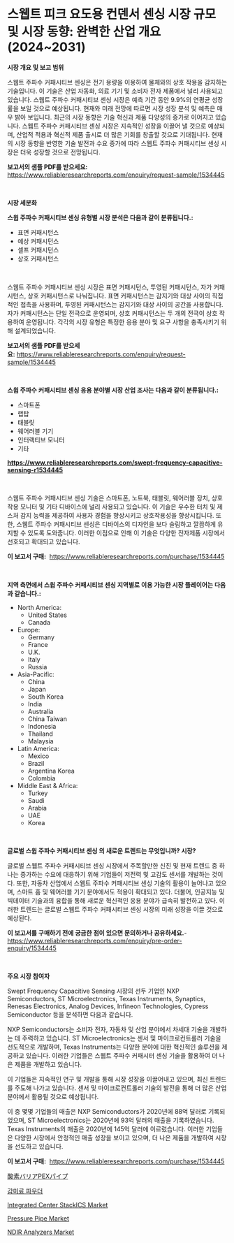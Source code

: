 <p><h1>스웹트 피크 요도용 컨덴서 센싱 시장 규모 및 시장 동향: 완벽한 산업 개요 (2024~2031)</h1></p><p><strong>시장 개요 및 보고 범위</strong></p>
<p><p>스웹트 주파수 커패시티브 센싱은 전기 용량을 이용하여 물체와의 상호 작용을 감지하는 기술입니다. 이 기술은 산업 자동화, 의료 기기 및 소비자 전자 제품에서 널리 사용되고 있습니다. 스웹트 주파수 커패시티브 센싱 시장은 예측 기간 동안 9.9%의 연평균 성장률을 보일 것으로 예상됩니다. 현재와 미래 전망에 따르면 시장 성장 분석 및 예측은 매우 밝아 보입니다. 최근의 시장 동향은 기술 혁신과 제품 다양성의 증가로 이어지고 있습니다. 스웹트 주파수 커패시티브 센싱 시장은 지속적인 성장을 이끌어 낼 것으로 예상되며, 산업적 적용과 혁신적 제품 출시로 더 많은 기회를 창출할 것으로 기대됩니다. 현재의 시장 동향을 반영한 기술 발전과 수요 증가에 따라 스웹트 주파수 커패시티브 센싱 시장은 더욱 성장할 것으로 전망됩니다.</p></p>
<p><strong>보고서의 샘플 PDF를 받으세요:</strong> <a href="https://www.reliableresearchreports.com/enquiry/request-sample/1534445">https://www.reliableresearchreports.com/enquiry/request-sample/1534445</a></p>
<p>&nbsp;</p>
<p><strong>시장 세분화</strong></p>
<p><strong>스윕 주파수 커패시티브 센싱 유형별 시장 분석은 다음과 같이 분류됩니다.:</strong></p>
<p><ul><li>표면 커패시턴스</li><li>예상 커패시턴스</li><li>셀프 커패시턴스</li><li>상호 커패시턴스</li></ul></p>
<p>&nbsp;</p>
<p><p>스웹트 주파수 커패시티브 센싱 시장은 표면 커패시턴스, 투영된 커패시턴스, 자가 커패시턴스, 상호 커패시턴스로 나눠집니다. 표면 커패시턴스는 감지기와 대상 사이의 직접적인 접촉을 사용하며, 투영된 커패시턴스는 감지기와 대상 사이의 공간을 사용합니다. 자가 커패시턴스는 단일 전극으로 운영되며, 상호 커패시턴스는 두 개의 전극이 상호 작용하여 운영됩니다. 각각의 시장 유형은 특정한 응용 분야 및 요구 사항을 충족시키기 위해 설계되었습니다.</p></p>
<p><strong>보고서의 샘플 PDF를 받으세요:</strong>&nbsp;<a href="https://www.reliableresearchreports.com/enquiry/request-sample/1534445">https://www.reliableresearchreports.com/enquiry/request-sample/1534445</a></p>
<p>&nbsp;</p>
<p><strong> 스윕 주파수 커패시티브 센싱 응용 분야별 시장 산업 조사는 다음과 같이 분류됩니다.:</strong></p>
<p><ul><li>스마트폰</li><li>랩탑</li><li>태블릿</li><li>웨어러블 기기</li><li>인터랙티브 모니터</li><li>기타</li></ul></p>
<p><strong><a href="https://www.reliableresearchreports.com/swept-frequency-capacitive-sensing-r1534445">https://www.reliableresearchreports.com/swept-frequency-capacitive-sensing-r1534445</a></strong></p>
<p>&nbsp;</p>
<p><p>스웹트 주파수 커패시티브 센싱 기술은 스마트폰, 노트북, 태블릿, 웨어러블 장치, 상호작용 모니터 및 기타 디바이스에 널리 사용되고 있습니다. 이 기술은 우수한 터치 및 제스처 감지 능력을 제공하여 사용자 경험을 향상시키고 상호작용성을 향상시킵니다. 또한, 스웹트 주파수 커패시티브 센싱은 디바이스의 디자인을 보다 슬림하고 깔끔하게 유지할 수 있도록 도와줍니다. 이러한 이점으로 인해 이 기술은 다양한 전자제품 시장에서 선호되고 확대되고 있습니다.</p></p>
<p><strong>이 보고서 구매:</strong>&nbsp; <a href="https://www.reliableresearchreports.com/purchase/1534445">https://www.reliableresearchreports.com/purchase/1534445</a></p>
<p>&nbsp;</p>
<p><strong>지역 측면에서 스윕 주파수 커패시티브 센싱 지역별로 이용 가능한 시장 플레이어는 다음과 같습니다.:</strong></p>
<p><ul>
    <li>
        North America:
        <ul>
            <li>United States</li>
            <li>Canada</li>
        </ul>
    </li>
    <li>
        Europe:
        <ul>
            <li>Germany</li>
            <li>France</li>
            <li>U.K.</li>
            <li>Italy</li>
            <li>Russia</li>
        </ul>
    </li>
    <li>
        Asia-Pacific:
        <ul>
            <li>China</li>
            <li>Japan</li>
            <li>South Korea</li>
            <li>India</li>
            <li>Australia</li>
            <li>China Taiwan</li>
            <li>Indonesia</li>
            <li>Thailand</li>
            <li>Malaysia</li>
        </ul>
    </li>
    <li>
        Latin America:
        <ul>
            <li>Mexico</li>
            <li>Brazil</li>
            <li>Argentina Korea</li>
            <li>Colombia</li>
        </ul>
    </li>
    <li>
        Middle East & Africa:
        <ul>
            <li>Turkey</li>
            <li>Saudi</li>
            <li>Arabia</li>
            <li>UAE</li>
            <li>Korea</li>
        </ul>
    </li>
    </ul></p>
<p>&nbsp;</p>
<p><strong>글로벌 스윕 주파수 커패시티브 센싱 의 새로운 트렌드는 무엇입니까? 시장?</strong></p>
<p><p>글로벌 스웹트 주파수 커패시티브 센싱 시장에서 주목할만한 신진 및 현재 트렌드 중 하나는 증가하는 수요에 대응하기 위해 기업들이 저전력 및 고감도 센서를 개발하는 것이다. 또한, 자동차 산업에서 스웹트 주파수 커패시티브 센싱 기술의 활용이 늘어나고 있으며, 스마트 홈 및 웨어러블 기기 분야에서도 적용이 확대되고 있다. 더불어, 인공지능 및 빅데이터 기술과의 융합을 통해 새로운 혁신적인 응용 분야가 급속히 발전하고 있다. 이러한 트렌드는 글로벌 스웹트 주파수 커패시티브 센싱 시장의 미래 성장을 이끌 것으로 예상된다.</p></p>
<p><strong>이 보고서를 구매하기 전에 궁금한 점이 있으면 문의하거나 공유하세요.</strong>- <a href="https://www.reliableresearchreports.com/enquiry/pre-order-enquiry/1534445">https://www.reliableresearchreports.com/enquiry/pre-order-enquiry/1534445</a></p>
<p>&nbsp;</p>
<p><strong>주요 시장 참여자</strong></p>
<p><p>Swept Frequency Capacitive Sensing 시장의 선두 기업인 NXP Semiconductors, ST Microelectronics, Texas Instruments, Synaptics, Renesas Electronics, Analog Devices, Infineon Technologies, Cypress Semiconductor 등을 분석하면 다음과 같습니다.</p><p>NXP Semiconductors는 소비자 전자, 자동차 및 산업 분야에서 차세대 기술을 개발하는 데 주력하고 있습니다. ST Microelectronics는 센서 및 마이크로컨트롤러 기술을 선도적으로 개발하며, Texas Instruments는 다양한 분야에 대한 혁신적인 솔루션을 제공하고 있습니다. 이러한 기업들은 스웹트 주파수 커패시터 센싱 기술을 활용하여 더 나은 제품을 개발하고 있습니다.</p><p>이 기업들은 지속적인 연구 및 개발을 통해 시장 성장을 이끌어내고 있으며, 최신 트렌드를 주도해 나가고 있습니다. 센서 및 마이크로컨트롤러 기술의 발전을 통해 더 많은 산업 분야에서 활용될 것으로 예상됩니다.</p><p>이 중 몇몇 기업들의 매출은 NXP Semiconductors가 2020년에 88억 달러로 기록되었으며, ST Microelectronics는 2020년에 93억 달러의 매출을 기록하였습니다. Texas Instruments의 매출은 2020년에 145억 달러에 이르렀습니다. 이러한 기업들은 다양한 시장에서 안정적인 매출 성장을 보이고 있으며, 더 나은 제품을 개발하여 시장을 선도하고 있습니다.</p></p>
<p><strong>이 보고서 구매:</strong>&nbsp;&nbsp;<a href="https://www.reliableresearchreports.com/purchase/1534445">https://www.reliableresearchreports.com/purchase/1534445</a></p>
<p><p><a href="https://github.com/dadanedu33/Market-Research-Report-List-1/blob/main/438015219698.md">酸素バリアPEXパイプ</a></p><p><a href="https://github.com/Hubertstyenger6685/Market-Research-Report-List-1/blob/main/223741318130.md">감미료 파우더</a></p><p><a href="https://www.linkedin.com/pulse/integrated-center-stackics-market-size-growth-outlook-from-cjpte?trackingId=qJzkbZa44L%2BNww%2BmyNK4Mg%3D%3D">Integrated Center StackICS Market</a></p><p><a href="https://woozy-pyroraptor-a1f.notion.site/Pressure-Pipe-Market-Insights-Market-Players-and-Forecast-Till-2031-24f00d84b3c04bea8d1ab31bf52a08e5">Pressure Pipe Market</a></p><p><a href="https://view.publitas.com/reportprime-1/ndir-analyzers-market-research-report-provides-thorough-industry-overview-which-offers-an-in-depth-analysis-of-product-trends-and-new-market-divisions/">NDIR Analyzers Market</a></p></p>